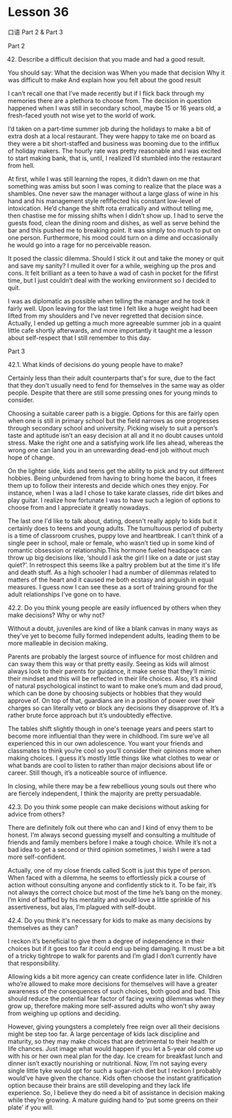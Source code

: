 # Lesson 36

口语 Part 2 & Part 3

Part 2

42.  Describe a difficult decision that you made and had a good result. 

You should say:
What the decision was
When you made that decision
Why it was difficult to make
And explain how you felt about the good result

I can’t recall one that I’ve made recently but if I flick back through my memories there are a plethora to choose from. The decision in question happened when I was still in secondary school, maybe 15 or 16 years old, a fresh-faced youth not wise yet to the world of work.

I’d taken on a part-time summer job during the holidays to make a bit of extra dosh at a local restaurant. They were happy to take me on board as they were a bit short-staffed and business was booming due to the inflflux of holiday makers. The hourly rate was pretty reasonable and I was excited to start making bank, that is, until, I realized I’d stumbled into the restaurant from hell.

At first, while I was still learning the ropes, it didn’t dawn on me that something was amiss but soon I was coming to realize that the place was a shambles. One never saw the manager without a large glass of wine in his hand and his management style reflflected his constant low-level of intoxication. He’d change the shift rota erratically and without telling me, then chastise me for missing shifts when I didn’t show up. I had to serve the guests food, clean the dining room and dishes, as well as serve behind the bar and this pushed me to breaking point. It was simply too much to put on one person. Furthermore, his mood could turn on a dime and occasionally he would go into a rage for no perceivable reason.

It posed the classic dilemma. Should I stick it out and take the money or quit and save my sanity? I mulled it over for a while, weighing up the pros and cons. It felt brilliant as a teen to have a wad of cash in pocket for the fifirst time, but I just couldn’t deal with the working environment so I decided to quit.

I was as diplomatic as possible when telling the manager and he took it fairly well. Upon leaving for the last time I felt like a huge weight had been lifted from my shoulders and I’ve never regretted that decision since. Actually, I ended up getting a much more agreeable summer job in a quaint little cafe shortly afterwards, and more importantly it taught me a lesson about self-respect that I still remember to this day.

Part 3

42.1. What kinds of decisions do young people have to make?

Certainly less than their adult counterparts that's for sure, due to the fact that they don't usually need to fend for themselves in the same way as older people. Despite that there are still some pressing ones for young minds to consider.

Choosing a suitable career path is a biggie. Options for this are fairly open when one is still in primary school but the field narrows as one progresses through secondary school and university. Picking wisely to suit a person’s taste and aptitude isn’t an easy decision at all and it no doubt causes untold stress. Make the right one and a satisfying work life lies ahead, whereas the wrong one can land you in an unrewarding dead-end job without much hope of change.

On the lighter side, kids and teens get the ability to pick and try out different hobbies. Being unburdened from having to bring home the bacon, it frees them up to follow their interests and decide which ones they enjoy. For instance, when I was a lad I chose to take karate classes, ride dirt bikes and play guitar. I realize how fortunate I was to have such a legion of options to choose from and I appreciate it greatly nowadays.

The last one I'd like to talk about, dating, doesn't really apply to kids but it certainly does to teens and young adults. The tumultuous period of puberty is a time of classroom crushes, puppy love and heartbreak. I can’t think of a single peer in school, male or female, who wasn’t tied up in some kind of romantic obsession or relationship.This hormone fueled headspace can throw up big decisions like, ‘should I ask the girl I like on a date or just stay quiet?’. In retrospect this seems like a paltry problem but at the time it's life and death stuff. As a high schooler I had a number of dilemmas related to matters of the heart and it caused me both ecstasy and anguish in equal measures. I guess now I can see these as a sort of training ground for the adult relationships I’ve gone on to have.

42.2. Do you think young people are easily influenced by others when they make decisions? Why or why not?

Without a doubt, juveniles are kind of like a blank canvas in many ways as they’ve yet to become fully formed independent adults, leading them to be more malleable in decision making.

Parents are probably the largest source of influence for most children and can sway them this way or that pretty easily. Seeing as kids will almost always look to their parents for guidance, it make sense that they’ll mimic their mindset and this will be reflected in their life choices. Also, it’s a kind of natural psychological instinct to want to make one’s mum and dad proud, which can be done by choosing subjects or hobbies that they would approve of. On top of that, guardians are in a position of power over their charges so can literally veto or block any decisions they disapprove of. It’s a rather brute force approach but it’s undoubtedly effective.

The tables shift slightly though in one's teenage years and peers start to become more influential than they were in childhood. I’m sure we’ve all experienced this in our own adolescence. You want your friends and classmates to think you’re cool so you’ll consider their opinions more when making choices. I guess it’s mostly little things like what clothes to wear or what bands are cool to listen to rather than major decisions about life or career. Still though, it’s a noticeable source of influence.

In closing, while there may be a few rebellious young souls out there who are fiercely independent, I think the majority are pretty persuadable.

42.3. Do you think some people can make decisions without asking for advice from others?

There are definitely folk out there who can and I kind of envy them to be honest. I’m always second guessing myself and consulting a multitude of friends and family members before I make a tough choice. While it’s not a bad idea to get a second or third opinion sometimes, I wish I were a tad more self-confident.

Actually, one of my close friends called Scott is just this type of person. When faced with a dilemma, he seems to effortlessly pick a course of action without consulting anyone and confidently stick to it. To be fair, it’s not always the correct choice but most of the time he’s bang on the money. I’m kind of baffled by his mentality and would love a little sprinkle of his assertiveness, but alas, I’m plagued with self-doubt.

42.4. Do you think it's necessary for kids to make as many decisions by themselves as they can?

I reckon it’s beneficial to give them a degree of independence in their choices but if it goes too far it could end up being damaging. It must be a bit of a tricky tightrope to walk for parents and I’m glad I don’t currently have that responsibility.

Allowing kids a bit more agency can create confidence later in life. Children who’re allowed to make more decisions for themselves will have a greater awareness of the consequences of such choices, both good and bad. This should reduce the potential fear factor of facing vexing dilemmas when they grow up, therefore making more self-assured adults who won’t shy away from weighing up options and deciding.

However, giving youngsters a completely free reign over all their decisions might be step too far. A large percentage of kids lack discipline and maturity, so they may make choices that are detrimental to their health or life chances. Just image what would happen if you let a 5-year old come up with his or her own meal plan for the day. Ice cream for breakfast lunch and dinner isn’t exactly nourishing or nutritional. Now, I’m not saying every single little tyke would opt for such a sugar-rich diet but I reckon I probably would’ve have given the chance. Kids often choose the instant gratification option because their brains are still developing and they lack life experience. So, I believe they do need a bit of assistance in decision making while they’re growing. A mature guiding hand to ‘put some greens on their plate’ if you will.